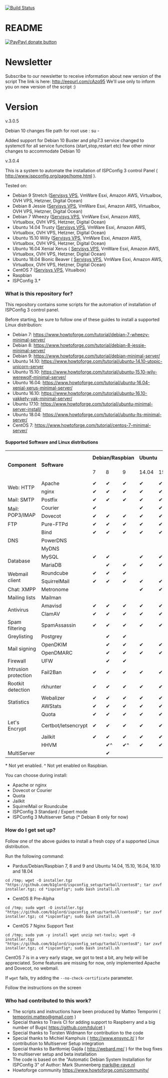 [![Build Status](https://github.com/b1glord/ispconfig_setup.svg?branch=centos8)](https://travis-ci.org/b1glord/ispconfig_setup.svg?branch=centos8)

# README #

[![PayPayl donate button](https://www.paypalobjects.com/it_IT/IT/i/btn/btn_donateCC_LG.gif)](https://www.paypal.com/cgi-bin/webscr?cmd=_s-xclick&hosted_button_id=TB4Q3UJDC5JDJ "Help US support this project using Paypal")

# Newsletter #
Subscribe to our newsletter to receive information about new version of the script
The link is here: http://eepurl.com/cAzq95
We'll use only to inform you on new version of the script :)


# Version #
v.3.0.5

Debian 10 changes file path for root use : 
	su -
	
Added support for Debian 10 Buster and php7.3
	service changed to systemctl for all service functions (start,stop,restart etc)
	few other minor changes to accommodate Debian 10

v.3.0.4

This is a system to automate the installation of ISPConfig 3 control Panel ( http://www.ispconfig.org/page/home.html ).

Tested on:

- Debian 9 Stretch ([Servisys VPS](https://www.servisys.it/), VmWare Esxi, Amazon AWS, Virtualbox, OVH VPS, Hetzner, Digital Ocean)
- Debian 8 Jessie ([Servisys VPS](https://www.servisys.it/), VmWare Esxi, Amazon AWS, Virtualbox, OVH VPS, Hetzner, Digital Ocean)
- Debian 7 Wheezy ([Servisys VPS](https://www.servisys.it/), VmWare Esxi, Amazon AWS, Virtualbox, OVH VPS, Hetzner, Digital Ocean)
- Ubuntu 14.04 Trusty ([Servisys VPS](https://www.servisys.it/), VmWare Esxi, Amazon AWS, Virtualbox, OVH VPS, Hetzner, Digital Ocean)
- Ubuntu 15.10 Willy ([Servisys VPS](https://www.servisys.it/), VmWare Esxi, Amazon AWS, Virtualbox, OVH VPS, Hetzner, Digital Ocean)
- Ubuntu 16.04 Xenial Xerus ( [Servisys VPS](https://www.servisys.it/), VmWare Esxi, Amazon AWS, Virtualbox, OVH VPS, Hetzner, Digital Ocean)
- Ubuntu 18.04 Bionic Beaver ( [Servisys VPS](https://www.servisys.it/), VmWare Esxi, Amazon AWS, Virtualbox, OVH VPS, Hetzner, Digital Ocean)
- CentOS 7 ([Servisys VPS](https://www.servisys.it/), Vitualbox)
- Raspbian
- ISPConfig 3.*

### What is this repository for? ###

This repository contains some scripts for the automation of installation of ISPConfig 3 control panel.

Before starting, be sure to follow one of these guides to install a supported Linux distribution:

- Debian 7: https://www.howtoforge.com/tutorial/debian-7-wheezy-minimal-server/
- Debian 8: https://www.howtoforge.com/tutorial/debian-8-jessie-minimal-server/
- Debian 9: https://www.howtoforge.com/tutorial/debian-minimal-server/
- Ubuntu 14.10: https://www.howtoforge.com/tutorial/ubuntu-14.10-utopic-unicorn-server
- Ubuntu 15.10: https://www.howtoforge.com/tutorial/ubuntu-15.10-wily-werewolf-minimal-server/
- Ubuntu 16.04: https://www.howtoforge.com/tutorial/ubuntu-16.04-xenial-xerus-minimal-server/
- Ubuntu 16.10: https://www.howtoforge.com/tutorial/ubuntu-16.10-yakkety-yak-minimal-server/
- Ubuntu 17.10: https://www.howtoforge.com/tutorial/ubuntu-minimal-server-install/
- Ubuntu 18.04: https://www.howtoforge.com/tutorial/ubuntu-lts-minimal-server/
- CentOS 7: https://www.howtoforge.com/tutorial/centos-7-minimal-server/

#### Supported Software and Linux distributions
<table cellpadding="0" cellspacing="0">
	<tr>
		<td rowspan="2"><strong>Component</strong></td>
		<td rowspan="2"><strong>Software</strong></td>
		<td colspan="3"><strong>Debian/Raspbian</strong></td>
		<td colspan="6"><strong>Ubuntu</strong></td>
		<td><strong>CentOS</strong></td>
		<td colspan="2"><strong>openSUSE Leap</strong></td>
		<td><strong>Fedora</strong></td>
	</tr>
	<tr>
		<td>7</td>
		<td>8</td>
		<td>9</td>
		<td>14.04</td>
		<td>15.10</td>
		<td>16.04</td>
		<td>16.10</td>
		<td>17.10</td>
		<td>18.04</td>
		<td>7</td>
		<td>42.1-3</td>
		<td>15.0</td>
		<td>22-28</td>
	</tr>
	<tr>
		<td rowspan="2">Web: HTTP</td>
		<td>Apache</td>
		<td>✔</td>
		<td>✔</td>
		<td>✔</td>
		<td>✔</td>
		<td>✔</td>
		<td>✔</td>
		<td>✔</td>
		<td></td>
		<td>✔</td>
		<td>✔</td>
		<td></td>
		<td></td>
		<td></td>
	</tr>
	<tr>
		<td>nginx</td>
		<td>✔</td>
		<td>✔</td>
		<td>✔</td>
		<td>✔</td>
		<td>✔</td>
		<td>✔</td>
		<td>✔</td>
		<td></td>
		<td>✔</td>
		<td></td>
		<td></td>
		<td></td>
		<td></td>
	</tr>
	<tr>
		<td>Mail: SMTP</td>
		<td>Postfix</td>
		<td>✔</td>
		<td>✔</td>
		<td>✔</td>
		<td>✔</td>
		<td>✔</td>
		<td>✔</td>
		<td>✔</td>
		<td></td>
		<td>✔</td>
		<td>✔</td>
		<td></td>
		<td></td>
		<td></td>
	</tr>
	<tr>
		<td rowspan="2">Mail: POP3/IMAP</td>
		<td>Courier</td>
		<td>✔</td>
		<td></td>
		<td></td>
		<td>✔</td>
		<td>✔</td>
		<td>✔</td>
		<td>✔</td>
		<td></td>
		<td>✔</td>
		<td></td>
		<td></td>
		<td></td>
		<td></td>
	</tr>
	<tr>
		<td>Dovecot</td>
		<td>✔</td>
		<td>✔</td>
		<td>✔</td>
		<td>✔</td>
		<td>✔</td>
		<td>✔</td>
		<td>✔</td>
		<td></td>
		<td>✔</td>
		<td>✔</td>
		<td></td>
		<td></td>
		<td></td>
	</tr>
	<tr>
		<td>FTP</td>
		<td>Pure-FTPd</td>
		<td>✔</td>
		<td>✔</td>
		<td>✔</td>
		<td>✔</td>
		<td>✔</td>
		<td>✔</td>
		<td>✔</td>
		<td></td>
		<td>✔</td>
		<td>✔</td>
		<td></td>
		<td></td>
		<td></td>
	</tr>
	<tr>
		<td rowspan="3">DNS</td>
		<td>Bind</td>
		<td>✔</td>
		<td>✔</td>
		<td>✔</td>
		<td>✔</td>
		<td>✔</td>
		<td>✔</td>
		<td>✔</td>
		<td></td>
		<td>✔</td>
		<td>✔</td>
		<td></td>
		<td></td>
		<td></td>
	</tr>
	<tr>
		<td>PowerDNS</td>
		<td></td>
		<td></td>
		<td></td>
		<td></td>
		<td></td>
		<td></td>
		<td></td>
		<td></td>
		<td></td>
		<td></td>
		<td></td>
		<td></td>
		<td></td>
	</tr>
	<tr>
		<td>MyDNS</td>
		<td></td>
		<td></td>
		<td></td>
		<td></td>
		<td></td>
		<td></td>
		<td></td>
		<td></td>
		<td></td>
		<td></td>
		<td></td>
		<td></td>
		<td></td>
	</tr>
	<tr>
		<td rowspan="2">Database</td>
		<td>MySQL</td>
		<td>✔</td>
		<td>✔</td>
		<td></td>
		<td>✔</td>
		<td>✔</td>
		<td>✔</td>
		<td>✔</td>
		<td></td>
		<td>✔</td>
		<td></td>
		<td></td>
		<td></td>
		<td></td>
	</tr>
	<tr>
		<td>MariaDB</td>
		<td></td>
		<td>✔</td>
		<td>✔</td>
		<td>✔</td>
		<td>✔</td>
		<td>✔</td>
		<td>✔</td>
		<td></td>
		<td>✔</td>
		<td>✔</td>
		<td></td>
		<td></td>
		<td></td>
	</tr>
	<tr>
		<td rowspan="2">Webmail client</td>
		<td>Roundcube</td>
		<td>✔</td>
		<td>✔</td>
		<td>✔</td>
		<td></td>
		<td></td>
		<td>✔*</td>
		<td></td>
		<td></td>
		<td>✔</td>
		<td>✔</td>
		<td></td>
		<td></td>
		<td></td>
	</tr>
	<tr>
		<td>SquirrelMail</td>
		<td>✔</td>
		<td>✔</td>
		<td>✔</td>
		<td>✔</td>
		<td>✔</td>
		<td>✔*</td>
		<td>✔</td>
		<td></td>
		<td></td>
		<td>✔</td>
		<td></td>
		<td></td>
		<td></td>
	</tr>
	<tr>
		<td>Chat: XMPP</td>
		<td>Metronome</td>
		<td></td>
		<td></td>
		<td></td>
		<td>✔</td>
		<td>✔</td>
		<td>✔</td>
		<td>✔</td>
		<td></td>
		<td>✔</td>
		<td>✔*</td>
		<td></td>
		<td></td>
		<td></td>
	</tr>
	<tr>
		<td>Mailing lists</td>
		<td>Mailman</td>
		<td></td>
		<td></td>
		<td></td>
		<td></td>
		<td></td>
		<td></td>
		<td></td>
		<td></td>
		<td></td>
		<td>✔</td>
		<td></td>
		<td></td>
		<td></td>
	</tr>
	<tr>
		<td rowspan="2">Antivirus</td>
		<td>Amavisd</td>
		<td>✔</td>
		<td>✔</td>
		<td>✔</td>
		<td>✔</td>
		<td>✔</td>
		<td>✔</td>
		<td>✔</td>
		<td></td>
		<td>✔</td>
		<td>✔</td>
		<td></td>
		<td></td>
		<td></td>
	</tr>
	<tr>
		<td>ClamAV</td>
		<td>✔</td>
		<td>✔</td>
		<td>✔</td>
		<td>✔</td>
		<td>✔</td>
		<td>✔</td>
		<td>✔</td>
		<td></td>
		<td>✔</td>
		<td>✔</td>
		<td></td>
		<td></td>
		<td></td>
	</tr>
	<tr>
		<td>Spam filtering</td>
		<td>SpamAssassin</td>
		<td>✔</td>
		<td>✔</td>
		<td>✔</td>
		<td>✔</td>
		<td>✔</td>
		<td>✔</td>
		<td>✔</td>
		<td></td>
		<td>✔</td>
		<td>✔</td>
		<td></td>
		<td></td>
		<td></td>
	</tr>
	<tr>
		<td>Greylisting</td>
		<td>Postgrey</td>
		<td></td>
		<td>✔</td>
		<td>✔</td>
		<td></td>
		<td></td>
		<td>✔</td>
		<td>✔</td>
		<td></td>
		<td>✔</td>
		<td>✔</td>
		<td></td>
		<td></td>
		<td></td>
	</tr>
	<tr>
		<td rowspan="2">Mail signing</td>
		<td>OpenDKIM</td>
		<td></td>
		<td>✔</td>
		<td>✔</td>
		<td>✔</td>
		<td>✔</td>
		<td>✔</td>
		<td>✔</td>
		<td></td>
		<td>✔</td>
		<td></td>
		<td></td>
		<td></td>
		<td></td>
	</tr>
	<tr>
		<td>OpenDMARC</td>
		<td></td>
		<td>✔</td>
		<td>✔</td>
		<td>✔</td>
		<td>✔</td>
		<td>✔</td>
		<td>✔</td>
		<td></td>
		<td>✔</td>
		<td></td>
		<td></td>
		<td></td>
		<td></td>
	</tr>
	<tr>
		<td>Firewall</td>
		<td>UFW</td>
		<td></td>
		<td>✔</td>
		<td>✔</td>
		<td></td>
		<td></td>
		<td>✔</td>
		<td>✔</td>
		<td></td>
		<td>✔</td>
		<td></td>
		<td></td>
		<td></td>
		<td></td>
	</tr>
	<tr>
		<td>Intrusion protection</td>
		<td>Fail2Ban</td>
		<td>✔</td>
		<td>✔</td>
		<td>✔</td>
		<td>✔</td>
		<td>✔</td>
		<td>✔</td>
		<td>✔</td>
		<td></td>
		<td>✔</td>
		<td>✔</td>
		<td></td>
		<td></td>
		<td></td>
	</tr>
	<tr>
		<td>Rootkit detection</td>
		<td>rkhunter</td>
		<td>✔</td>
		<td>✔</td>
		<td>✔</td>
		<td>✔</td>
		<td>✔</td>
		<td>✔</td>
		<td>✔</td>
		<td></td>
		<td>✔</td>
		<td>✔</td>
		<td></td>
		<td></td>
		<td></td>
	</tr>
	<tr>
		<td rowspan="2">Statistics</td>
		<td>Webalizer</td>
		<td>✔</td>
		<td>✔</td>
		<td>✔</td>
		<td>✔</td>
		<td>✔</td>
		<td>✔</td>
		<td>✔</td>
		<td></td>
		<td>✔</td>
		<td>✔</td>
		<td></td>
		<td></td>
		<td></td>
	</tr>
	<tr>
		<td>AWStats</td>
		<td>✔</td>
		<td>✔</td>
		<td>✔</td>
		<td>✔</td>
		<td>✔</td>
		<td>✔</td>
		<td>✔</td>
		<td></td>
		<td>✔</td>
		<td>✔</td>
		<td></td>
		<td></td>
		<td></td>
	</tr>
	<tr>
		<td></td>
		<td>Quota</td>
		<td>✔</td>
		<td>✔</td>
		<td>✔</td>
		<td>✔</td>
		<td>✔</td>
		<td>✔</td>
		<td>✔</td>
		<td></td>
		<td>✔</td>
		<td>✔*</td>
		<td></td>
		<td></td>
		<td></td>
	</tr>
	<tr>
		<td>Let's Encrypt</td>
		<td>Certbot/letsencrypt</td>
		<td>✔</td>
		<td>✔</td>
		<td>✔</td>
		<td>✔</td>
		<td>✔</td>
		<td>✔</td>
		<td>✔</td>
		<td></td>
		<td>✔</td>
		<td>✔</td>
		<td></td>
		<td></td>
		<td></td>
	</tr>
	<tr>
		<td></td>
		<td>Jailkit</td>
		<td>✔</td>
		<td>✔</td>
		<td>✔</td>
		<td>✔</td>
		<td>✔</td>
		<td>✔</td>
		<td>✔</td>
		<td></td>
		<td>✔</td>
		<td>✔</td>
		<td></td>
		<td></td>
		<td></td>
	</tr>
	<tr>
		<td></td>
		<td>HHVM</td>
		<td></td>
		<td>✔^</td>
		<td>✔^</td>
		<td>✔</td>
		<td>✔</td>
		<td>✔</td>
		<td>✔</td>
		<td></td>
		<td>✔</td>
		<td></td>
		<td></td>
		<td></td>
		<td></td>
	</tr>
	<tr>
		<td>MultiServer</td>
		<td></td>
		<td></td>
		<td>✔</td>
		<td></td>
		<td></td>
		<td></td>
		<td></td>
		<td></td>
		<td></td>
		<td></td>
		<td></td>
		<td></td>
		<td></td>
		<td></td>
	</tr>
</table>
* Not yet enabled.
^ Not yet enabled on Raspbian.


You can choose during install:
- Apache or nginx
- Dovecot or Courier
- Quota
- Jailkit
- SquirrelMail or Roundcube
- ISPConfig 3 Standard / Expert mode
- ISPConfig 3 Multiserver Setup (* Debian 8 only for now)

### How do I get set up? ###

Follow one of the above guides to install a fresh copy of a supported Linux distribution.

Run the following command:

* Pardus/Debian/Raspbian 7, 8 and 9 and Ubuntu 14.04, 15.10, 16.04, 16.10 and 18.04

```shell
cd /tmp; wget -O installer.tgz "https://github.com/b1glord/ispconfig_setup/tarball/centos8"; tar zxvf installer.tgz; cd *ispconfig*; sudo bash install.sh
```

* CentOS 8 Pre-Alpha

```shell
cd /tmp; sudo wget -O installer.tgz "https://github.com/b1glord/ispconfig_setup/tarball/centos8"; tar zxvf installer.tgz; cd *ispconfig*; sudo bash install.sh
```

* CentOS 7 Nginx Support Test 

```shell
cd /tmp; sudo yum -y install wget unzip net-tools; wget -O installer.tgz "https://github.com/b1glord/ispconfig_setup/tarball/centos8"; tar zxvf installer.tgz; cd *ispconfig*; sudo bash install.sh
```

CentOS 7 is in a very early stage, we got to test a bit, any help will be appreciated. 
Some features are missing for now, only implemented Apache and Dovecot, no webmail.

If `wget` fails, try adding the `--no-check-certificate` parameter.

Follow the instructions on the screen

### Who had contributed to this work? ###

* The scripts and instructions have been produced by Matteo Temporini ( <temporini.matteo@gmail.com> )
* Special thanks to Travis CI for adding support to Raspberry and a big number of Bugs( https://github.com/tdulcet )
* Special thanks to Torsten Widmann for contribution to the code
* Special thanks to Michiel Kamphuis ( http://www.ensync.it/ ) for contribution to Multiserver Setup integration
* Special thanks to Bartłomiej Gajda ( http://webard.me/ ) for the bug fixes to multiserver setup and beta installation
* The code is based on the "Automatic Debian System Installation for ISPConfig 3" of Author: Mark Stunnenberg <mark@e-rave.nl>
* Howtoforge community https://www.howtoforge.com/community/
